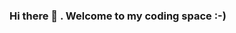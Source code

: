 ### Hi there 👋 . Welcome to my coding space :-)

<!--
**melline-fontes/melline-fontes** is a ✨ _special_ ✨ repository because its `README.md` (this file) appears on your GitHub profile.


- 🔭 I’m currently working on ...  improving my skills!
- 🌱 I’m currently learning ... how to use github! hahaha
- 👯 I’m looking to collaborate on ... single cell
- 🤔 I’m looking for help with ... python programming
- 💬 Ask me about ... metagenomics
- 📫 How to reach me: melfontes@gmail.com
- 😄 Pronouns: she/her
- ⚡ Fun fact: I'm Brazilian 
-->

